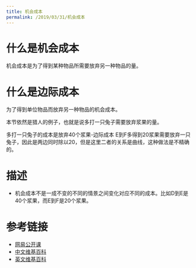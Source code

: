 ```yaml
---
title: 机会成本
permalink: /2019/03/31/机会成本
---
```


# 什么是机会成本
机会成本是为了得到某种物品所需要放弃另一种物品的量。
# 什么是边际成本
为了得到单位物品而放弃另一种物品的机会成本。

本节依然是猎人的例子，也就是说多打一只兔子需要放弃浆果的量。

多打一只兔子的成本是放弃40个浆果-边际成本
E到F多得到20浆果需要放弃一只兔子，因此是两边同时除以20，但是这里二者的关系是曲线，这种做法是不精确的。
# 描述
- 机会成本不是一成不变的不同的情景之间变化对应不同的成本。比如D到E是40个浆果，而E到F是20个浆果。

# 参考链接
- [网易公开课](https://open.163.com/movie/2011/11/6/L/M8LHSGLJP_M8LI5EG6L.html)
- [中文维基百科](https://zh.wikipedia.org/wiki/%E6%9C%BA%E4%BC%9A%E6%88%90%E6%9C%AC)
- [英文维基百科](https://en.wikipedia.org/wiki/Opportunity_cost)